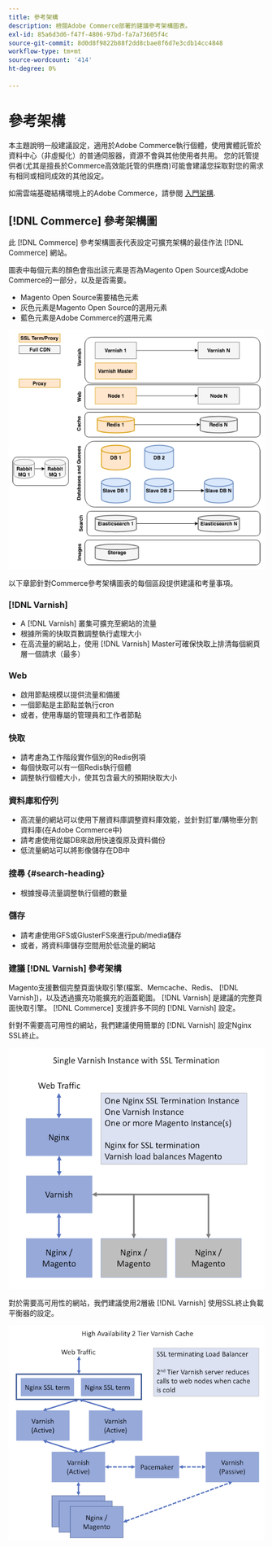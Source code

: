 ```yaml
---
title: 參考架構
description: 檢閱Adobe Commerce部署的建議參考架構圖表。
exl-id: 85a6d3d6-f47f-4806-97bd-fa7a73605f4c
source-git-commit: 8d0d8f9822b88f2dd8cbae8f6d7e3cdb14cc4848
workflow-type: tm+mt
source-wordcount: '414'
ht-degree: 0%

---
```


# 參考架構

本主題說明一般建議設定，適用於Adobe Commerce執行個體，使用實體託管於資料中心（非虛擬化）的普通伺服器，資源不會與其他使用者共用。 您的託管提供者(尤其是擅長於Commerce高效能託管的供應商)可能會建議您採取對您的需求有相同或相同成效的其他設定。

如需雲端基礎結構環境上的Adobe Commerce，請參閱 [入門架構](https://devdocs.magento.com/cloud/architecture/starter-architecture.html).

## [!DNL Commerce] 參考架構圖

此 [!DNL Commerce] 參考架構圖表代表設定可擴充架構的最佳作法 [!DNL Commerce] 網站。

圖表中每個元素的顏色會指出該元素是否為Magento Open Source或Adobe Commerce的一部分，以及是否需要。

* Magento Open Source需要橘色元素
* 灰色元素是Magento Open Source的選用元素
* 藍色元素是Adobe Commerce的選用元素

![Commerce參考架構圖](../assets/performance/images/ref-architecture-2.3.png)

以下章節針對Commerce參考架構圖表的每個區段提供建議和考量事項。

### [!DNL Varnish]

* A [!DNL Varnish] 叢集可擴充至網站的流量
* 根據所需的快取頁數調整執行處理大小
* 在高流量的網站上，使用 [!DNL Varnish] Master可確保快取上排清每個網頁層一個請求（最多）

### Web

* 啟用節點規模以提供流量和備援
* 一個節點是主節點並執行cron
* 或者，使用專屬的管理員和工作者節點

### 快取

* 請考慮為工作階段實作個別的Redis例項
* 每個快取可以有一個Redis執行個體
* 調整執行個體大小，使其包含最大的預期快取大小

### 資料庫和佇列

* 高流量的網站可以使用下層資料庫調整資料庫效能，並針對訂單/購物車分割資料庫(在Adobe Commerce中)
* 請考慮使用從屬DB來啟用快速復原及資料備份
* 低流量網站可以將影像儲存在DB中

### 搜尋 {#search-heading}

* 根據搜尋流量調整執行個體的數量

### 儲存

* 請考慮使用GFS或GlusterFS來進行pub/media儲存
* 或者，將資料庫儲存空間用於低流量的網站

### 建議 [!DNL Varnish] 參考架構

Magento支援數個完整頁面快取引擎(檔案、Memcache、Redis、 [!DNL Varnish])，以及透過擴充功能擴充的涵蓋範圍。 [!DNL Varnish] 是建議的完整頁面快取引擎。  [!DNL Commerce] 支援許多不同的 [!DNL Varnish] 設定。

針對不需要高可用性的網站，我們建議使用簡單的 [!DNL Varnish] 設定Nginx SSL終止。

![簡單 [!DNL Varnish] 使用SSL終止進行設定](../assets/performance/images/single-varnish-with-ssl-termination.png)

對於需要高可用性的網站，我們建議使用2層級 [!DNL Varnish] 使用SSL終止負載平衡器的設定。

![高可用性雙層 [!DNL Varnish] 使用SSL終止負載平衡器的設定](../assets/performance/images/ha-2-tier-varnish-with-ssl-term-load-balancer.png)
